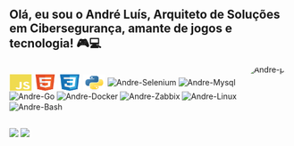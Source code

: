 ## Olá, eu sou o André Luís, Arquiteto de Soluções em Cibersegurança, amante de jogos e tecnologia! 🎮💻 

<div style="display: inline_block">
  <img align="right" alt="Andre-pic" height="120" style="border-radius:50px;"src="https://avatars.githubusercontent.com/u/43660680?s=400&u=ccfef0a1597c774111807dee6c1b0846a4de7b68&v=4">
</div>

<div style="display: inline_block"><br>
    <img align="center" alt="Andre-Js" height="30" width="40"
        src="https://raw.githubusercontent.com/devicons/devicon/master/icons/javascript/javascript-plain.svg">
    <img align="center" alt="Andre-HTML" height="30" width="40"
        src="https://raw.githubusercontent.com/devicons/devicon/master/icons/html5/html5-original.svg">
    <img align="center" alt="Andre-CSS" height="30" width="40"
        src="https://raw.githubusercontent.com/devicons/devicon/master/icons/css3/css3-original.svg">
    <img align="center" alt="Andre-Python" height="30" width="40"
        src="https://raw.githubusercontent.com/devicons/devicon/master/icons/python/python-original.svg">
    <img align="center" alt="Andre-Selenium" height="30" width="40"
        src="https://cdn.jsdelivr.net/gh/devicons/devicon/icons/selenium/selenium-original.svg" />
    <img align="center" alt="Andre-Mysql" height="30" width="40"
        src="https://cdn.jsdelivr.net/gh/devicons/devicon/icons/mysql/mysql-original-wordmark.svg" />
    <img align="center" alt="Andre-Go" height="30" width="40"
        src="https://cdn.jsdelivr.net/gh/devicons/devicon/icons/go/go-original.svg">
    <img align="center" alt="Andre-Docker" height="30" width="40"
        src="https://cdn.jsdelivr.net/gh/devicons/devicon/icons/docker/docker-original.svg">
    <img align="center" alt="Andre-Zabbix" height="30" width="40" src="https://www.zabbix.com/favicon.ico">
    <img align="center" alt="Andre-Linux" height="30" width="40"
        src="https://cdn.jsdelivr.net/gh/devicons/devicon/icons/linux/linux-original.svg">
    <img align="center" alt="Andre-Bash" height="30" width="40"
        src="https://cdn.jsdelivr.net/gh/devicons/devicon/icons/bash/bash-original.svg">
</div>
  
  ##
 
<div> 
  <a href = "mailto:andreluisdantas65@gmail.com"><img src="https://img.shields.io/badge/-Gmail-%23333?style=for-the-badge&logo=gmail&logoColor=white" target="_blank"></a>
  <a href="https://www.linkedin.com/in/andreluisdantas65" target="_blank"><img src="https://img.shields.io/badge/-LinkedIn-%230077B5?style=for-the-badge&logo=linkedin&logoColor=white" target="_blank"></a> 
</div>

